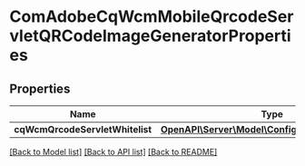 # ComAdobeCqWcmMobileQrcodeServletQRCodeImageGeneratorProperties

## Properties
Name | Type | Description | Notes
------------ | ------------- | ------------- | -------------
**cqWcmQrcodeServletWhitelist** | [**OpenAPI\Server\Model\ConfigNodePropertyArray**](ConfigNodePropertyArray.md) |  | [optional] 

[[Back to Model list]](../README.md#documentation-for-models) [[Back to API list]](../README.md#documentation-for-api-endpoints) [[Back to README]](../README.md)



